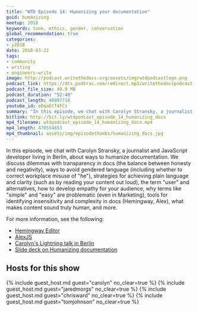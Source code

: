 ```yaml
---
title: "WTD Episode 14: Humanizing your documentation"
guid: humanizing
meetup: 2018
keywords: tone, ethics, gender, conversation
global_recommendation: true
categories:
- y2018
date: 2018-03-22
tags:
- community
- writing
- engineers-write
image: http://podcast.writethedocs.org/assets/img/wtdpodcastlogo.png
podcast_link: https://dts.podtrac.com/redirect.mp3/writethedocspodcast.org/wtdpodcast_episode_14_humanizing_docs.mp3
podcast_file_size: 40.9 MB
podcast_duration: "52:40"
podcast_length: 40897716
youtube_id: eDqaEtT4FCs
summary: "In this episode, we chat with Carolyn Stransky, a journalist and JavaScript developer living in Berlin, about ways to humanize documentation. We discuss dilemmas with transparency in docs (the balance between honesty and negativity), ways to avoid gendered language (including whether to correct workplace misuse of 'he'), strategies for achieving plain language and clarity (such as by reading your content out loud), the term 'user' and alternatives, how to develop empathy for your audience, why terms like 'simple' and 'easy' are problematic (even in Marketing), tools for identifying insensitivity and complexity in docs (Hemingway, Alex), what makes content sound truly human, and more."
bitlink: http://bit.ly/wtdpodcast_episode_14_humanizing_docs
mp4_filename: wtdpodcast_episode_14_humanizing_docs.mp4
mp4_length: 470554653
mp4_thumbnail: assets/img/episodethumbs/humanizing_docs.jpg
---
```


In this episode, we chat with Carolyn Stransky, a journalist and JavaScript developer living in Berlin, about ways to humanize documentation. We discuss dilemmas with transparency in docs (the balance between honesty and negativity), ways to avoid gendered language (including whether to correct workplace misuse of "he"), strategies for achieving plain language and clarity (such as by reading your content out loud), the term "user" and alternatives, how to develop empathy for your audience, why terms like "simple" and "easy" are problematic (even in Marketing), tools for identifying insensitivity and complexity in docs (Hemingway, Alex), what makes content sound truly human, and more.


For more information, see the following:

* [Hemingway Editor](http://www.hemingwayapp.com/)
* [AlexJS](http://alexjs.com/)
* [Carolyn's Lightning talk in Berlin](https://www.youtube.com/watch?v=jY2xglypPkQ)
* [Slide deck on Humanizing documentation](https://speakerdeck.com/carolstran/humanizing-your-documentation-full-talk)

## Hosts for this show

{% include guest_host.md guest="carolyn" no_clear=true %}
{% include guest_host.md guest="jaredmorgs" no_clear=true %}
{% include guest_host.md guest="chrisward" no_clear=true %}
{% include guest_host.md guest="tomjohnson" no_clear=true %}
<div style="clear:both"></div>
